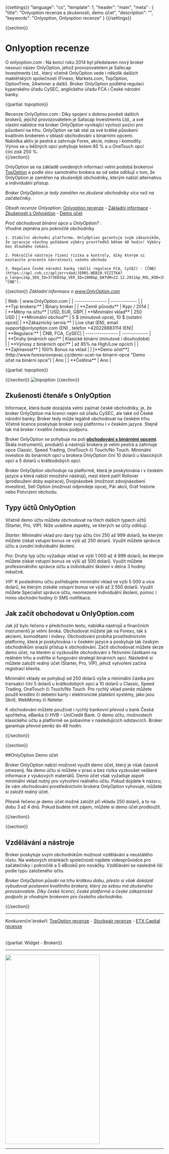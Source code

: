 ﻿{{settings}}
  "language": "cs",
  "template": 1,
  "header": "main",
  "meta" : {
    "title": "Onlyoption recenze a zkušenosti, demo účet",
    "description": "",
    "keywords": "Onlyoption, Onlyoption recenze"
  }
{{/settings}}
<div itemprop="review" itemscope itemtype="http://schema.org/Review">


<span itemprop="reviewRating" itemscope itemtype="http://schema.org/Rating">
  <meta itemprop="worstRating" content="1"/>
  <meta itemprop="ratingValue" content="88"/>
  <meta itemprop="bestRating" content="100"/>
</span>
<meta itemprop="itemreviewed" content="Onlyoption">
<meta itemprop="author" content="ForexSrovnávač.cz">

<div class="row">
<div class="col-md-9" role="main" markdown="1"> 

{{section}}

# Onlyoption recenze
<div class="row" style="width:92%">
  <div class="col-md-6" markdown="1">
O onlyoption.com
:    
Na konci roku 2014 byl představen nový broker nesoucí název OnlyOption, jehož provozovatelem je Safecap Investments Ltd., který včetně OnlyOption vede i několik dalších makléřských společností (Finexo, Markets.com, TopOption, OptionTime, 24winner a další). Broker OnlyOption podléhá regulaci kyperského úřadu CySEC, anglického úřadu FCA i České národní banky. 

{{partial: topoption}}

</div>
  <div class="col-md-6" markdown="1">
Recenze OnlyOption.com
:    
Díky spojení s dobrou pověstí dalších brokerů, jejichž provozovatelem je Safacap Investments Ltd., a své vlastní nabídce má broker OnlyOption vynikající výchozí pozici pro působení na trhu. OnlyOption se tak stal za své krátké působení kvalitním brokerem v oblasti obchodování s binárními opcemi. Nabídka aktiv je pestrá a zahrnuje Forex, akcie, indexy i komodity. Výnos se u běžných opcí pohybuje kolem 85 % a u OneTouch opcí činí zisk 250 %. 


</div>
</div>
{{/section}}

OnlyOption se na základě uvedených informací velmi podobá brokerovi [TopOption](http://www.forexsrovnavac.cz/topoption "topoption recenze") a podle slov samotného brokera se od sebe odlišují v tom, že OnlyOption je zaměřen na zkušenější obchodníky, kterým nabízí alternativu a individuální přístup. 

*Broker OnlyOption je tedy zaměřen na zkušené obchodníky více než na začátečníky.*

*Obsah recenze Onlyoption*: [Onlyoption recenze](http://forexsrovnavac.cz/Onlyoption#section-1) - [Základní informace](http://forexsrovnavac.cz/Onlyoption#section-2) - [Zkušenosti s Onlyoption](http://forexsrovnavac.cz/Onlyoption#section-3) - [Demo účet](http://forexsrovnavac.cz/Onlyoption#section-4)

*Proč obchodovat binární opce u OnlyOption?*
:    
     Vhodné zejména pro pokročilé obchodníky

    1. Stabilní obchodní platforma. OnlyOption garantuje svým zákazníkům, že zpracuje všechny požádané výběry prostředků během 48 hodin! Výběry bez dlouhého čekání.
    
    2. Pokročílé nástroje řízení rizika a kontroly, díky kterým si nastavíte procento návratnosti vašeho obchodu

    3. Regulace České národní banky (další regulace FCA, CySEC) - [ČNB](https://apl.cnb.cz/apljerrsdad/JERRS.WEB10.VIZITKA?p_lang=cz&p_SEQ_ID=373603&p_VER_ID=1000&p_DATUM=22.12.2011&p_ROL_KOD=35 "CNB").

{{section}}
*Základní informace o www.OnlyOption.com*
<div class="row" style="width:92%">
  <div class="col-md-6" markdown="1">
| Web:     |   www.OnlyOption.com |
| ---------------- | ------------- |
| **Typ brokera:**   | Binary broker  |
| **Země původu**   | Kypr / 2014  |
| **Měny na účtu** | USD, EUR, GBP|
| **Minimální vklad** | 250 USD |
| **Minimální obchod**  | 5 $ (minutové opce), 10 $ (ostatní opce)|
| **Zákaznický servis:**  | Live chat (EN), email support@onlyoption.com (EN) , telefon +420228883114 (EN)|


  </div>
  <div class="col-md-6" markdown="1">
| **Regulace:**  | ČNB, FCA, CySEC|
| ---------------- | ------------- |
| **Druhy binárních opcí**  | Klasické binární (minutové i dlouhodobé) |
| **Výnosy z binárních opcí**  | až 85% na High/Low opcích |
| **Zajímavost**  | 100% Bonus na vklad |
| [**Demo účet**](http://www.forexsrovnavac.cz/demo-ucet-na-binarni-opce "Demo účet na binární opce")  | Ano |
| **Čeština**  | Ano |




</div>
</div>

{{partial: topoption}}


{{/section}}
![topoption](http://blog.forexsrovnavac.cz/wp-content/uploads/2015/04/trades-onlyoption.png) 
{{section}}

## Zkušenosti čtenáře s OnlyOption

Informace, která bude dozajista velmi zajímat české obchodníky, je, že broker OnlyOption má licenci nejen od úřadu CySEC, ale také od České národní banky. Broker tedy může legálně obchodovat na českém trhu. Včetně licence poskytuje broker svoji platformu i v českém jazyce. Stejně tak má broker i kvalitní českou podporu.

Broker OnlyOption se pohybuje na poli [**obchodování s binárními opcemi**](http://www.forexsrovnavac.cz/binarni-opce). Škála instrumentů, produktů a nástrojů brokera je velmi pestrá a zahrnuje opce Classic, Speed Trading, OneTouch či Touch/No Touch. Minimální investice do binárních opcí u brokera OnlyOption činí 10 dolarů u klasických opcí a 5 dolarů u krátkodobých opcí.

Broker OnlyOption obchoduje na platformě, která je poskytována i v českém jazyce a která nabízí množství nástrojů, mezi které patří Rollover (prodloužení doby expirace), Dvojnásobek (možnost zdvojnásobení investice), Sell Option (možnost odprodeje opce), Pár akcií, Graf historie nebo Potvrzení obchodu. 

## Typy účtů OnlyOption

Včetně demo účtu můžete obchodovat na třech dalších typech účtů (Starter, Pro, VIP). Níže uvádíme aspekty, ve kterých se účty odlišují.

*Starter:* Minimální vklad pro daný typ účtu činí 250 až 999 dolarů, ke kterým můžete získat vstupní bonus ve výši až 250 dolarů. Využít můžete správce účtu a úvodní individuální školení.

*Pro:* Druhý typ účtu vyžaduje vklad ve výši 1 000 až 4 999 dolarů, ke kterým můžete získat vstupní bonus ve výši až 500 dolarů. Využít můžete profesionálního správce účtu a individuální školení v délce 3 hodiny měsíčně.

*VIP:* K poslednímu účtu potřebujete minimální vklad ve výši 5 000 a více dolarů, ke kterým získáte vstupní bonus ve výši až 2 550 dolarů. Využít můžete Specialist správce účtu, neomezené individuální školení, pomoc i mimo obchodní hodiny či SMS notifikace.


## Jak začít obchodovat u OnlyOption.com

Jak již bylo řečeno v předchozím textu, nabídka nástrojů a finančních instrumentů je velmi široká. Obchodovat můžete jak na Forexu, tak s akciemi, komoditami i indexy. Obchodování probíhá prostřednictvím platformy, která je poskytována i v českém jazyce a poskytuje tak českým obchodníkům snazší přístup k obchodování. Začít obchodovat můžete skrze demo účet, na kterém si vyzkoušíte obchodování s fiktivními částkami na reálném trhu a ověříte si fungování strategií binárních opcí. Následně si můžete založit reálný účet (Starter, Pro, VIP), jehož vytvoření začíná registrací klienta.

Minimální vklady se pohybují od 250 dolarů výše a minimální částka pro transakci činí 5 dolarů u krátkodobých opcí a 10 dolarů u Classic, Speed Trading, OneTouch či Touch/No Touch. Pro rychlý vklad peněz můžete použít kreditní či debetní karty i elektronické platební systémy, jako jsou Skrill, WebMoney či Neteler. 

K obchodování můžete používat i rychlý bankovní převod u bank Česká spořitelna, eBanka či HVB – UniCredit Bank. O demo účtu, možnostech klasického účtu a platformě se pobavíme v následujících odstavcích. Broker garantuje převod peněz do 48 hodin.

{{/section}}

{{section}}

##OnlyOption Demo účet

Broker OnlyOption nabízí možnost využít demo účet, který je však časově omezený. Na demo účtu si můžete v praxi a bez rizika vyzkoušet veškeré informace z výukových materiálů. Demo účet však vyžaduje aspoň minimální vklad nutný pro vytvoření reálného účtu. Pokud dojdete k názoru, že vám obchodování prostřednictvím brokera OnlyOption vyhovuje, můžete si založit reálný účet.

Přesně řečeno je demo účet možné založit při vkladu 250 dolarů, a to na dobu 3 až 4 dnů. Pokud budete mít zájem, můžete si demo účet prodloužit.



{{/section}}


{{section}}
## Vzdělávání a nástroje

Broker poskytuje svým obchodníkům možnost vzdělávání a neustálého růstu. Na webových stránkách společnosti najdete videoprůvodce pro začátečníky i pokročilé a 5 eBooků pro nováčky. Vzdělávání se následně liší podle typu založeného účtu.

*Broker OnlyOption působí na trhu krátkou dobu, přesto si však dokázal vybudovat postavení kvalitního brokera, který za sebou má zkušeného provozovatele. Díky české licenci, české platformě a české zákaznické podpoře je vhodným brokerem pro českého obchodníka.*

{{/section}}
- - -
*Konkurenční brokeři:* [TopOption recenze](http://www.forexsrovnavac.cz/topoption) - [Stockpair recenze](http://www.forexsrovnavac.cz/stockpair) - [ETX Capital recenze](http://www.forexsrovnavac.cz/etx-capital-zkusenosti)


</div>
<div class="col-md-3" markdown="1">
<div class="well" markdown="1" style="margin-top: 2.5em">


</div>
<div class="container-fluid" markdown="1">

{{partial: Widget - Brokeri}}

- - -
</div>
<div class="container-fluid" markdown="1">
<a href="http://serv.markets.com/promoRedirect?key=ej0xNDEzOTk1NiZsPTE0MTI2MzE5JnA9MTAxNjA%3D"  target="_blank">
 <img src="http://serv.markets.com/promoLoadDisplay?key=ej0xNDEzOTk1NiZsPTE0MTI2MzE5JnA9MTAxNjA%3D" width="300" height="600"/>
</a>

- - -

</div>
</div>
</div>


</div><!-- /itemreview -->